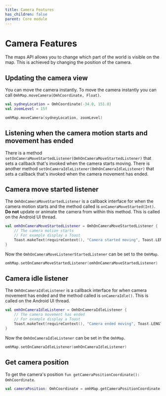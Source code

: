 ```yaml
---
title: Camera Features
has_children: false
parent: Core module
---
```


# Camera Features

The maps API allows you to change which part of the world is visible on the map. This is achieved by changing the position of the camera.

## Updating the camera view

You can move the camera instantly. To move the camera instantly you can call `OmhMap.moveCamera(OmhCoordinate, Float)`.

```kotlin
val sydneyLocation = OmhCoordinate(-34.0, 151.0)
val zoomLevel = 15f

omhMap.moveCamera(sydneyLocation, zoomLevel)
```

## Listening when the camera motion starts and movement has ended

There is a method `setOnCameraMoveStartedListener(OmhOnCameraMoveStartedListener)` that sets a callback that's invoked when the camera starts moving.
There is another method `setOnCameraIdleListener(OmhOnCameraIdleListener)` that sets a callback that's invoked when the camera movement has ended.

## Camera move started listener

The `OmhOnCameraMoveStartedListener` is a callback interface for when the camera motion starts and the method called is `onCameraMoveStarted(Int)`. **Do not** update or animate the camera from within this method.
This is called on the Android UI thread.

```kotlin
val omhOnCameraMoveStartedListener = OmhOnCameraMoveStartedListener {
    // The camera motion starts
    // For example display a Toast
    Toast.makeText(requireContext(), "Camera started moving", Toast.LENGTH_SHORT).show()
}
```

Now the `OmhOnCameraMoveListenerStartedListener` can be set to the `OmhMap`.

```kotlin
omhMap.setOnCameraMoveStartedListener(omhOnCameraMoveStartedListener)
```

## Camera idle listener

The `OmhOnCameraIdleListener` is a callback interface for when camera movement has ended and the method called is `onCameraIdle()`.
This is called on the Android UI thread.

```kotlin
val omhOnCameraIdleListener = OmhOnCameraIdleListener {
    // The camera movement has ended
    // For example display a Toast
    Toast.makeText(requireContext(), "Camera ended moving", Toast.LENGTH_SHORT).show()
}
```

Now the `OmhOnCameraIdleListener` can be set in the `OmhMap`.

```kotlin
omhMap.setOnCameraIdleListener(omhOnCameraIdleListener)
```

## Get camera position

To get the camera's position `fun getCameraPositionCoordinate(): OmhCoordinate`.

```kotlin
val cameraPosition: OmhCoordinate = omhMap.getCameraPositionCoordinate()

```
